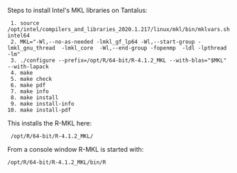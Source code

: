 
Steps to install Intel's MKL libraries on Tantalus:
    
     1. source /opt/intel/compilers_and_libraries_2020.1.217/linux/mkl/bin/mklvars.sh intel64
     2. MKL="-Wl,--no-as-needed -lmkl_gf_lp64 -Wl,--start-group -lmkl_gnu_thread  -lmkl_core  -Wl,--end-group -fopenmp  -ldl -lpthread -lm"
     3. ./configure --prefix=/opt/R/64-bit/R-4.1.2_MKL --with-blas="$MKL" --with-lapack
     4. make
     5. make check
     6. make pdf
     7. make info
     8. make install
     9. make install-info
    10. make install-pdf

This installs the R-MKL here: 

     /opt/R/64-bit/R-4.1.2_MKL/

From a console window R-MKL is started with:

    /opt/R/64-bit/R-4.1.2_MKL/bin/R


